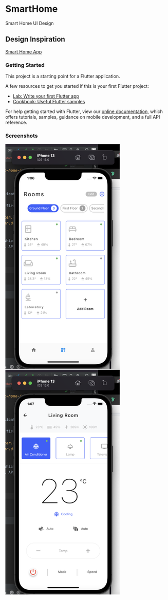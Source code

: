 # SmartHome

Smart Home UI Design

## Design Inspiration

[Smart Home App](https://www.uplabs.com/posts/smart-home-iot-app-1-minimalist-design)

### Getting Started

This project is a starting point for a Flutter application.

A few resources to get you started if this is your first Flutter project:

- [Lab: Write your first Flutter app](https://flutter.dev/docs/get-started/codelab)
- [Cookbook: Useful Flutter samples](https://flutter.dev/docs/cookbook)

For help getting started with Flutter, view our
[online documentation](https://flutter.dev/docs), which offers tutorials,
samples, guidance on mobile development, and a full API reference.


### Screenshots

<img src="https://github.com/alome007/smart-home-app/blob/main/s1.png" width="auto" height="700"> &nbsp;&nbsp;
<img src="https://github.com/alome007/smart-home-app/blob/main/s2.png" width="auto" height="700"> &nbsp;&nbsp;



